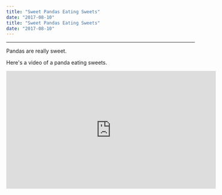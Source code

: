 ```yaml
---
title: "Sweet Pandas Eating Sweets"
date: "2017-08-10"
title: "Sweet Pandas Eating Sweets"
date: "2017-08-10"
---
```


---


Pandas are really sweet.

Here's a video of a panda eating sweets.

<iframe width="560" height="315" src="https://www.youtube.com/embed/4n0xNbfJLR8" frameborder="0" allowfullscreen></iframe>
